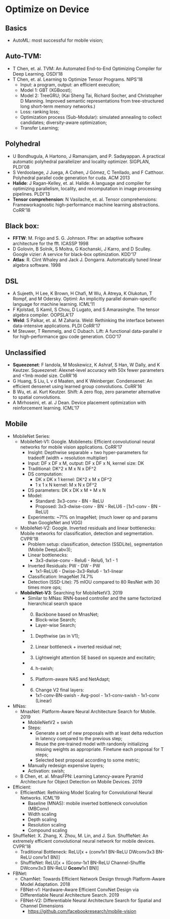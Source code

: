 # Optimize on Device

## Basics
- AutoML: most successful for mobile vision;

## Auto-TVM:
- T Chen, et. al. TVM: An Automated End-to-End Optimizing Compiler for Deep Learning. OSDI'18
- T Chen, et. al. Learning to Optimize Tensor Programs. NIPS'18
	- Input: a program, output: an efficient execution;
	- Model 1: GBT (XGBoost);
	- Model 2: TreeGRU; (Kai Sheng Tai, Richard Socher, and Christopher D Manning. Improved semantic representations from tree-structured long short-term memory networks.)
	- Loss: ranking loss;
	- Optimization process (Sub-Modular): simulated annealing to collect candidates; diversity-aware optimization;
	- Transfer Learning;

## Polyhedral
- U Bondhugula, A Hartono, J Ramanujam, and P. Sadayappan. A practical automatic polyhedral parallelizer and locality optimizer. SIGPLAN, PLDI'08
- S Verdoolaege, J Juega, A Cohen, J Gómez, C Tenllado, and F Catthoor. Polyhedral parallel code generation for cuda. ACM 2013
- **Halide**: J Ragan-Kelley, et. al. Halide: A language and compiler for optimizing parallelism, locality, and recomputation in image processing pipelines. PLDI'13
- **Tensor comprehension**: N Vasilache, et. al. Tensor comprehensions: Frameworkagnostic high-performance machine learning abstractions. CoRR'18

## Black box:
- **FFTW**: M. Frigo and S. G. Johnson. Fftw: an adaptive software architecture for the fft. ICASSP 1998
-  D Golovin, B Solnik, S Moitra, G Kochanski, J Karro, and D Sculley. Google vizier: A service for black-box optimization. KDD'17
- **Atlas**: R. Clint Whaley and Jack J. Dongarra. Automatically tuned linear algebra software. 1998

## DSL
- A Sujeeth, H Lee, K Brown, H Chafi, M Wu, A Atreya, K Olukotun, T Rompf, and M Odersky. Optiml: An implicitly parallel domain-specific language for machine learning. ICML'11
- F Kjolstad, S Kamil, S Chou, D Lugato, and S Amarasinghe. The tensor algebra compiler. OOPSLA'17
- **Weld**: S Palkar, et. al. M Zaharia. Weld: Rethinking the interface between data-intensive applications. PLDI CoRR'17
- M Steuwer, T Remmelg, and C Dubach. Lift: A functional data-parallel ir for high-performance gpu code generation. CGO'17

## Unclassified
- **Squeezenet**: F Iandola, M Moskewicz, K Ashraf, S Han, W Dally, and K Keutzer. Squeezenet: Alexnet-level accuracy with 50x fewer parameters and <1mb model size. CoRR'16
- G Huang, S Liu, L v d Maaten, and K Weinberger. Condensenet: An efficient densenet using learned group convolutions. CoRR'16
- B Wu, et. al. Kurt Keutzer. Shift: A zero flop, zero parameter alternative to spatial convolutions.
- A Mirhoseini, et. al. J Dean. Device placement optimization with reinforcement learning. ICML'17

## Mobile
- MobileNet Series:
	- MobileNet-V1: Google. Mobilenets: Efficient convolutional neural networks for mobile vision applications. CoRR'17
		- Insight: Depthwise separable + two hyper-parameters for tradeoff (width + resolution multiplier)
		- Input: DF x DF x M, output: DF x DF x N, kernel size: DK
		- Traditional: DK^2 x M x N x DF^2
		- DS computation:
			- DK x DK x 1 kernel: DK^2 x M x DF^2
			- 1 x 1 x N kernel: M x N x DF^2
		- DS parameters: DK x DK x M + M x N
		- Model:
			- Standard: 3x3-conv - BN - ReLU
			- Proposed: 3x3-dwise-conv - BN - ReLU6 - [1x1-conv - BN - ReLU]
		- Experiments: ~71% on ImageNet; (much lower op and params than GoogleNet and VGG)
	- MobileNet-V2: Google. Inverted residuals and linear bottlenecks: Mobile networks for classification, detection and segmentation. CVPR'18
		- Problem setup: classification, detection (SSDLite), segmentation (Mobile DeepLabv3);
		- Linear bottlenecks:
			- 3x3-dwise-conv - Relu6 - Relu6, 1x1 - 1
		- Inverted Residuals: PW - DW - PW
			- 1x1-ReLU6 - Dwise-3x3-Relu6 - 1x1-linear
		- Classification: ImageNet 74.7%
		- Detection (SSD-Lite): 75 mIOU compared to 80 ResNet with 30 times more ops;
	- **MobileNet-V3**: Searching for MobileNetV3. 2019
		- Similar to MNas: RNN-based controller and the same factorized hierarchical search space
		- 0. Backbone based on MnasNet;
			- Block-wise Search;
			- Layer-wise Search;
		- 1. Depthwise (as in V1);
		- 2. Linear bottleneck + inverted residual net;
		- 3. Lightweight attention SE based on squeeze and excitatin;
		- 4. h-swish;
		- 5. Platform-aware NAS and NetAdapt;
		- 6. Change V2 final layers:
			- 1x1-conv-BN-swish - Avg-pool - 1x1-conv-swish - 1x1-conv (Linear)
- MNas:
	- MnasNet: Platform-Aware Neural Architecture Search for Mobile. 2019
		- MobileNetV2 + swish
		- Steps:
			- Generate a set of new proposals with at least delta reduction in latency compared to the previous step;
			- Reuse the pre-trained model with randomly initializing missing weights as appropriate. Finetune each proposal for T steps;
			- Selected best proposal according to some metric;
		- Manually redesign expensive layers;
		- Activation: swish;
	- B Chen, et. al. MnasFPN: Learning Latency-aware Pyramid Architecture for Object Detection on Mobile Devices. 2019
- Efficient:
	- EfficientNet: Rethinking Model Scaling for Convolutional Neural Networks. ICML'19
		- Baseline (MNAS): mobile inverted bottleneck convolution (MBConv)
		- Width scaling
		- Depth scaling
		- Resolution scaling
		- Compound scaling
- ShuffleNet: X. Zhang, X. Zhou, M. Lin, and J. Sun. ShuffleNet: An extremely efficient convolutional neural network for mobile devices. CVPR'18
	- Traditional Bottleneck: ReLU[x + (conv1x1 BN-ReLU DWconv3x3 BN-ReLU conv1x1 BN)]
	- ShuffleNet: ReLU[x + (Gconv-1x1 BN-ReLU Channel-Shuffle DWconv3x3 BN-ReLU **Gconv**1x1 BN)]
- FBNet:
	- ChamNet: Towards Efficient Network Design through Platform-Aware Model Adaptation. 2018
	- FBNet-v1: Hardware-Aware Efficient ConvNet Design via Differentiable Neural Architecture Search. 2019
	- FBNet-V2: Differentiable Neural Architecture Search for Spatial and Channel Dimensions
		- https://github.com/facebookresearch/mobile-vision
